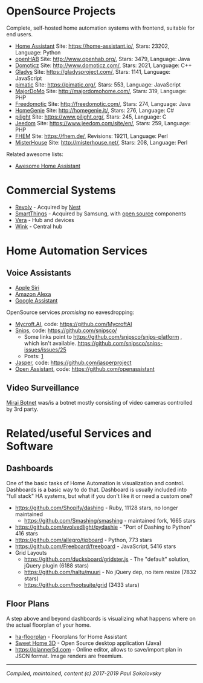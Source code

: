 # OpenSource Projects

Complete, self-hosted home automation systems with frontend, suitable for
end users.

* [Home Assistant](https://github.com/home-assistant/home-assistant) Site: https://home-assistant.io/, Stars: 23202, Language: Python
* [openHAB](https://github.com/openhab) Site: http://www.openhab.org/, Stars: 3479, Language: Java
* [Domoticz](https://github.com/domoticz/domoticz) Site: http://www.domoticz.com/, Stars: 2021, Language: C++
* [Gladys](https://github.com/GladysProject/Gladys) Site: https://gladysproject.com/, Stars: 1141, Language: JavaScript
* [pimatic](https://github.com/pimatic/pimatic) Site: https://pimatic.org/, Stars: 553, Language: JavaScript
* [MajorDoMo](https://github.com/sergejey/majordomo) Site: http://majordomohome.com/, Stars: 319, Language: PHP
* [Freedomotic](https://github.com/freedomotic/freedomotic) Site: http://freedomotic.com/, Stars: 274, Language: Java
* [HomeGenie](https://github.com/genielabs/HomeGenie/) Site: http://homegenie.it/, Stars: 276, Language: C#
* [pilight](https://github.com/pilight/pilight) Site: https://www.pilight.org/, Stars: 245, Language: C
* [Jeedom](https://github.com/jeedom/core) Site: https://www.jeedom.com/site/en/, Stars: 259, Language: PHP
* [FHEM](https://github.com/mhop/fhem-mirror) Site: https://fhem.de/, Revisions: 19211, Language: Perl
* [MisterHouse](https://github.com/hollie/misterhouse) Site: http://misterhouse.net/, Stars: 208, Language: Perl

Related awesome lists:

* [Awesome Home Assistant](https://github.com/frenck/awesome-home-assistant)

# Commercial Systems

* [Revolv](https://revolv.com/) - Acquired by [Nest](https://nest.com/)
* [SmartThings](https://www.smartthings.com/) - Acquired by Samsung, with [open source](https://github.com/SmartThingsCommunity/SmartThingsPublic) components
* [Vera](https://getvera.com/) - Hub and devices
* [Wink](https://www.wink.com/) - Central hub

# Home Automation Services

## Voice Assistants

* [Apple Siri](https://www.apple.com/siri/)
* [Amazon Alexa](https://developer.amazon.com/en/alexa)
* [Google Assistant](https://assistant.google.com/)

OpenSource services *promising* no eavesdropping:

* [Mycroft.AI](https://mycroft.ai/), code: https://github.com/MycroftAI
* [Snips](https://www.snips.ai/), code: https://github.com/snipsco/
  * Some links point to https://github.com/snipsco/snips-platform , which isn't available.
    https://github.com/snipsco/snips-issues/issues/25
  * Posts: [1](https://medium.com/snips-ai/snips-air-a-private-by-design-open-source-decentralized-voice-assistant-a31e27fb799b)
* [Jasper](https://jasperproject.github.io/), code: https://github.com/jasperproject
* [Open Assistant](https://openassistant.org/), code: https://github.com/openassistant

## Video Surveillance

[Mirai Botnet](https://en.wikipedia.org/wiki/Mirai_(malware)) was/is a botnet
mostly consisting of video cameras controlled by 3rd party.

# Related/useful Services and Software

## Dashboards

One of the basic tasks of Home Automation is visualization and control.
Dashboards is a basic way to do that. Dashboard is usually included into
"full stack" HA systems, but what if you don't like it or need a custom
one?

* https://github.com/Shopify/dashing - Ruby, 11128 stars, no longer maintained
  * https://github.com/Smashing/smashing - maintained fork, 1665 stars
* https://github.com/evolvedlight/pydashie - "Port of Dashing to Python" 416 stars
* https://github.com/allegro/tipboard - Python, 773 stars
* https://github.com/Freeboard/freeboard - JavaScript, 5416 stars
* Grid Layouts
  * https://github.com/ducksboard/gridster.js - The "default" solution, jQuery plugin (6188 stars)
  * https://github.com/haltu/muuri - No jQuery dep, no item resize (7832 stars)
  * https://github.com/hootsuite/grid (3433 stars)

## Floor Plans

A step above and beyond dashboards is visualizing what happens where on the
actual floorplan of your home.

* [ha-floorplan](https://github.com/pkozul/ha-floorplan) - Floorplans for Home Assistant
* [Sweet Home 3D](https://sourceforge.net/projects/sweethome3d/) - Open Source
  desktop application (Java)
* https://planner5d.com - Online editor, allows to save/import plan in JSON
  format. Image renders are freemium.


---
*Compiled, maintained, content (c) 2017-2019 Paul Sokolovsky*
